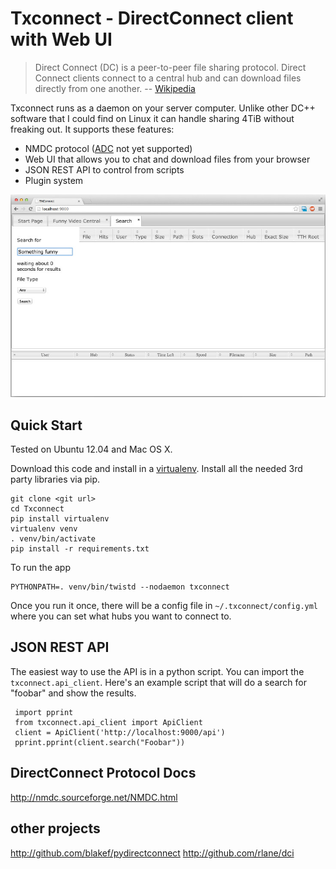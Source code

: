 # Txconnect - DirectConnect client with Web UI


> Direct Connect (DC) is a peer-to-peer file sharing protocol. Direct Connect clients connect to a central hub and can download files directly from one another. 
> -- [Wikipedia](http://en.wikipedia.org/wiki/Directconnect)

Txconnect runs as a daemon on your server computer.  Unlike other DC++ software that I could find on Linux it can handle sharing 4TiB without freaking out.  It supports these features:

 * NMDC protocol ([ADC](http://en.wikipedia.org/wiki/Advanced_Direct_Connect) not yet supported)
 * Web UI that allows you to chat and download files from your browser
 * JSON REST API to control from scripts  
 * Plugin system

![Screenshot of Search Results in the WebUI](docs/screenshots/search_results.jpg)

## Quick Start

Tested on Ubuntu 12.04 and Mac OS X.

Download this code and install in a [virtualenv](http://www.virtualenv.org/en/latest/).  Install all the needed 3rd party libraries via pip.

    git clone <git url>
    cd Txconnect
    pip install virtualenv
    virtualenv venv
    . venv/bin/activate
    pip install -r requirements.txt

To run the app
    
    PYTHONPATH=. venv/bin/twistd --nodaemon txconnect
    
Once you run it once, there will be a config file in `~/.txconnect/config.yml` where you can set what hubs you want to connect to.

## JSON REST API

The easiest way to use the API is in a python script.  You can import the
`txconnect.api_client`.  Here's an example script that will do a search for
"foobar" and show the results.

     import pprint
     from txconnect.api_client import ApiClient
     client = ApiClient('http://localhost:9000/api')
     pprint.pprint(client.search("Foobar"))

## DirectConnect Protocol Docs

http://nmdc.sourceforge.net/NMDC.html

## other projects 

http://github.com/blakef/pydirectconnect
http://github.com/rlane/dci

